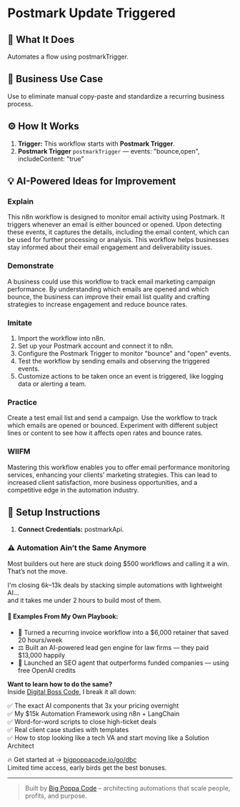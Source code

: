 # Postmark Update Triggered
  ## 🚀 What It Does
  Automates a flow using postmarkTrigger.
  
  ## 💼 Business Use Case
  Use to eliminate manual copy-paste and standardize a recurring business process.
  
  ## ⚙️ How It Works
  1. **Trigger:** This workflow starts with **Postmark Trigger**.
  2. **Postmark Trigger** `postmarkTrigger` — events: "bounce,open", includeContent: "true"
  
  ## 💡 AI-Powered Ideas for Improvement
  ### Explain
This n8n workflow is designed to monitor email activity using Postmark. It triggers whenever an email is either bounced or opened. Upon detecting these events, it captures the details, including the email content, which can be used for further processing or analysis. This workflow helps businesses stay informed about their email engagement and deliverability issues.

### Demonstrate
A business could use this workflow to track email marketing campaign performance. By understanding which emails are opened and which bounce, the business can improve their email list quality and crafting strategies to increase engagement and reduce bounce rates.

### Imitate
1. Import the workflow into n8n.
2. Set up your Postmark account and connect it to n8n.
3. Configure the Postmark Trigger to monitor "bounce" and "open" events.
4. Test the workflow by sending emails and observing the triggered events.
5. Customize actions to be taken once an event is triggered, like logging data or alerting a team.

### Practice
Create a test email list and send a campaign. Use the workflow to track which emails are opened or bounced. Experiment with different subject lines or content to see how it affects open rates and bounce rates.

### WIIFM
Mastering this workflow enables you to offer email performance monitoring services, enhancing your clients' marketing strategies. This can lead to increased client satisfaction, more business opportunities, and a competitive edge in the automation industry.
  
  ## 🔧 Setup Instructions
  1. **Connect Credentials:** postmarkApi.
  
### ⚠️ Automation Ain’t the Same Anymore

Most builders out here are stuck doing $500 workflows and calling it a win.  
That’s not the move.  

I'm closing $6k–$13k deals by stacking simple automations with lightweight AI...  
and it takes me under 2 hours to build most of them.

#### 🧠 Examples From My Own Playbook:
- 🔁 Turned a recurring invoice workflow into a $6,000 retainer that saved 20 hours/week  
- ⚖️ Built an AI-powered lead gen engine for law firms — they paid $13,000 happily  
- 🚀 Launched an SEO agent that outperforms funded companies — using free OpenAI credits  

**Want to learn how to do the same?**  
Inside [Digital Boss Code](https://bigpoppacode.io/go/dbc), I break it all down:

✅ The exact AI components that 3x your pricing overnight  
✅ My $15k Automation Framework using n8n + LangChain  
✅ Word-for-word scripts to close high-ticket deals  
✅ Real client case studies with templates  
✅ How to stop looking like a tech VA and start moving like a Solution Architect  

🔥 Get started at → [bigpoppacode.io/go/dbc](https://bigpoppacode.io/go/dbc)  
Limited time access, early birds get the best bonuses.

---
> Built by [Big Poppa Code](https://bigpoppacode.io) – architecting automations that scale people, profits, and purpose.
  